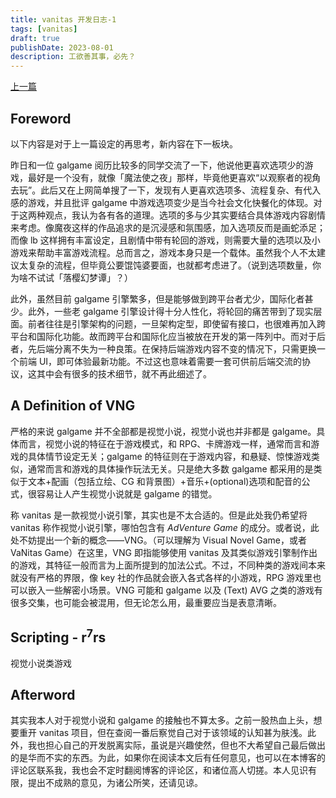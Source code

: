 ```yaml
---
title: vanitas 开发日志-1
tags: [vanitas]
draft: true
publishDate: 2023-08-01
description: 工欲善其事，必先？
---
```


<a class="text-gray-400 no-underline" href="vanitas-back">上一篇</a>

## Foreword

<span class="text-gray-400">以下内容是对于上一篇设定的再思考，新内容在下一板块。</span>

昨日和一位 galgame 阅历比较多的同学交流了一下，他说他更喜欢选项少的游戏，最好是一个没有，就像「魔法使之夜」那样，毕竟他更喜欢“以观察者的视角去玩”。此后又在上网简单搜了一下，发现有人更喜欢选项多、流程复杂、有代入感的游戏，并且批评 galgame 中游戏选项变少是当今社会文化快餐化的体现。对于这两种观点，我认为各有各的道理。选项的多与少其实要结合具体游戏内容剧情来考虑。像魔夜这样的作品追求的是沉浸感和氛围感，加入选项反而是画蛇添足；而像 lb 这样拥有丰富设定，且剧情中带有轮回的游戏，则需要大量的选项以及小游戏来帮助丰富游戏流程。总而言之，游戏本身只是一个载体。虽然我个人不太建议太复杂的流程，但毕竟公要馄饨婆要面，也就都考虑进了。（说到选项数量，你为啥不试试「落樱幻梦谭」？）

此外，虽然目前 galgame 引擎繁多，但是能够做到跨平台者尤少，国际化者甚少。此外，一些老 galgame 引擎设计得十分人性化，将轮回的痛苦带到了现实层面。前者往往是引擎架构的问题，一旦架构定型，即使留有接口，也很难再加入跨平台和国际化功能。故而跨平台和国际化应当被放在开发的第一阵列中。而对于后者，先后端分离不失为一种良策。在保持后端游戏内容不变的情况下，只需更换一个前端 UI，即可体验最新功能。不过这也意味着需要一套可供前后端交流的协议，这其中会有很多的技术细节，就不再此细述了。

## A Definition of VNG

严格的来说 galgame 并不全部都是视觉小说，视觉小说也并非都是 galgame。具体而言，视觉小说的特征在于游戏模式，和 RPG、卡牌游戏一样，通常而言和游戏的具体情节设定无关；galgame 的特征则在于游戏内容，和悬疑、惊悚游戏类似，通常而言和游戏的具体操作玩法无关。只是绝大多数 galgame 都采用的是类似于文本+配画（包括立绘、CG 和背景图）+音乐+(optional)选项和配音的公式，很容易让人产生视觉小说就是 galgame 的错觉。

称 vanitas 是一款视觉小说引擎，其实也是不太合适的。但是此处我仍希望将 vanitas 称作视觉小说引擎，哪怕包含有 *AdVenture Game* 的成分。或者说，此处不妨提出一个新的概念——VNG。（可以理解为 Visual Novel Game，或者 VaNitas Game）在这里，VNG 即指能够使用 vanitas 及其类似游戏引擎制作出的游戏，其特征一般而言为上面所提到的加法公式。不过，不同种类的游戏间本来就没有严格的界限，像 key 社的作品就会嵌入各式各样的小游戏，RPG 游戏里也可以嵌入一些解密小场景。VNG 可能和 galgame 以及 (Text) AVG 之类的游戏有很多交集，也可能会被混用，但无论怎么用，最重要应当是表意清晰。

## Scripting - r<sup class="text-sm relative [top:_-10px;]">7</sup>rs

视觉小说类游戏

## Afterword

其实我本人对于视觉小说和 galgame 的接触也不算太多。之前一股热血上头，想要重开 vanitas 项目，但在查阅一番后察觉自己对于该领域的认知甚为肤浅。此外，我也担心自己的开发脱离实际，虽说是兴趣使然，但也不大希望自己最后做出的是华而不实的东西。为此，如果你在阅读本文后有任何意见，也可以在本博客的评论区联系我，我也会不定时翻阅博客的评论区，和诸位高人切搓。本人见识有限，提出不成熟的意见，为诸公所笑，还请见谅。
